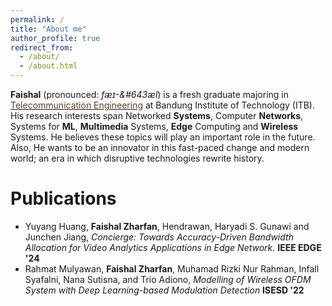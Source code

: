 ```yaml
---
permalink: /
title: "About me"
author_profile: true
redirect_from: 
  - /about/
  - /about.html
---
```


<b>Faishal</b> (pronounced: <i>fæɪ-&#643æl</i>) is a fresh graduate majoring in <a href="https://stei.itb.ac.id/en/undergraduate-programs/bachelor-telecommunication/" target="_blank"><span style="color: #613e1f;">Telecommunication Engineering</span></a> at Bandung Institute of Technology (ITB).
His research interests span Networked <b>Systems</b>, Computer <b>Networks</b>, Systems for <b>ML</b>, <b>Multimedia</b> Systems, <b>Edge</b> Computing and <b>Wireless</b> Systems. He believes these topics will play an important role in the future. Also, He wants to be an innovator in this fast-paced change and modern world; an era in which disruptive technologies rewrite history.
<br>

Publications
======

- Yuyang Huang, **Faishal Zharfan**, Hendrawan, Haryadi S. Gunawi and
  Junchen Jiang, *Concierge: Towards Accuracy-Driven Bandwidth Allocation for
  Video Analytics Applications in Edge Network.* **IEEE EDGE '24**
- Rahmat Mulyawan, **Faishal Zharfan**, Muhamad Rizki Nur Rahman, Infall Syafalni, Nana Sutisna, and Trio Adiono, *Modelling of Wireless OFDM System with Deep Learning-based Modulation Detection* **ISESD '22**
<!-- 2022 International Symposium on Electronics and Smart Devices (ISESD) -->

